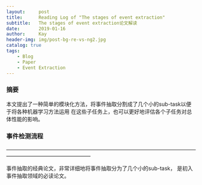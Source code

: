 ```yaml
---
layout:     post
title:      Reading Log of "The stages of event extraction"
subtitle:   The stages of event extraction论文解读
date:       2019-01-16
author:     Kay
header-img: img/post-bg-re-vs-ng2.jpg
catalog: true
tags:
    - Blog 
    - Paper 
    - Event Extraction
---
```


### 摘要
本文提出了一种简单的模块化方法，将事件抽取分割成了几个小的sub-task以便于将各种机器学习方法运用
在这些子任务上，也可以更好地评估各个子任务对总体性能的影响。

### 事件检测流程




————————————————————————————————————————————————————

事件抽取的经典论文，非常详细地将事件抽取分为了几个小的sub-task，
是初入事件抽取领域的必读论文。
